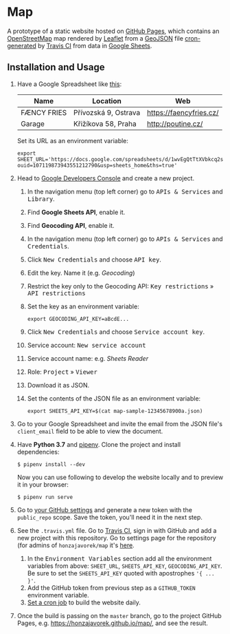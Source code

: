 # Map

A prototype of a static website hosted on [GitHub Pages](https://pages.github.com), which contains an [OpenStreetMap](https://www.openstreetmap.org/) map rendered by [Leaflet](http://leafletjs.com/) from a [GeoJSON](http://geojson.org/) file [cron-generated](https://docs.travis-ci.com/user/cron-jobs/) by [Travis CI](http://travis-ci.org/) from data in [Google Sheets](https://docs.google.com/spreadsheets/).

## Installation and Usage

1.  Have a Google Spreadsheet like [this](https://docs.google.com/spreadsheets/d/1wvEgQtTtXVbkcq2sCis3T6P3AHMJXOzylkshH8sC2s0/edit?usp=sharing):

    | Name          | Location             | Web                       |
    |---------------|----------------------|---------------------------|
    | FÆNCY FRIES   | Přívozská 9, Ostrava | https://faencyfries.cz/   |
    | Garage        | Křižíkova 58, Praha  | http://poutine.cz/        |

    Set its URL as an environment variable:

    ```shell
    export SHEET_URL='https://docs.google.com/spreadsheets/d/1wvEgQtTtXVbkcq2sCis3T6P3AHMJXOzylkshH8sC2s0/edit?ouid=107119873943551212790&usp=sheets_home&ths=true'
    ```

1.  Head to [Google Developers Console](https://console.developers.google.com/project) and create a new project.

    1.  In the navigation menu (top left corner) go to <kbd>APIs & Services</kbd> and <kbd>Library</kbd>.
    1.  Find **Google Sheets API**, enable it.
    1.  Find **Geocoding API**, enable it.
    1.  In the navigation menu (top left corner) go to <kbd>APIs & Services</kbd> and <kbd>Credentials</kbd>.
    1.  Click <kbd>New Credentials</kbd> and choose <kbd>API key</kbd>.
    1.  Edit the key. Name it (e.g. _Geocoding_)
    1.  Restrict the key only to the Geocoding API: <kbd>Key restrictions</kbd> » <kbd>API restrictions</kbd>
    1.  Set the key as an environment variable:

        ```shell
        export GEOCODING_API_KEY=aBcdE...
        ```

    1.  Click <kbd>New Credentials</kbd> and choose <kbd>Service account key</kbd>.
    1.  Service account: <kbd>New service account<kbd>
    1.  Service account name: e.g. _Sheets Reader_
    1.  Role: <kbd>Project</kbd> » <kbd>Viewer</kbd>
    1.  Download it as JSON.
    1.  Set the contents of the JSON file as an environment variable:

        ```shell
        export SHEETS_API_KEY=$(cat map-sample-12345678900a.json)
        ```

1.  Go to your Google Spreadsheet and invite the email from the JSON file's `client_email` field to be able to view the document.

1.  Have **Python 3.7** and [pipenv](https://pipenv.readthedocs.io/). Clone the project and install dependencies:

    ```shell
    $ pipenv install --dev
    ```

    Now you can use following to develop the website locally and to preview it in your browser:

    ```shell
    $ pipenv run serve
    ```

1.  Go to [your GitHub settings](https://github.com/settings/tokens) and generate a new token with the `public_repo` scope. Save the token, you'll need it in the next step.

1.  See the `.travis.yml` file. Go to [Travis CI](http://travis-ci.org/), sign in with GitHub and add a new project with this repository. Go to settings page for the repository (for admins of `honzajavorek/map` it's [here](https://travis-ci.org/honzajavorek/map/settings).

    1.  In the <kbd>Environment Variables</kbd> section add all the environment variables from above: `SHEET_URL`, `SHEETS_API_KEY`, `GEOCODING_API_KEY`. Be sure to set the `SHEETS_API_KEY` quoted with apostrophes `'{ ... }'`.
    1.  Add the GitHub token from previous step as a `GITHUB_TOKEN` environment variable.
    1.  [Set a cron job](https://docs.travis-ci.com/user/cron-jobs/) to build the website daily.

1.  Once the build is passing on the `master` branch, go to the project GitHub Pages, e.g. https://honzajavorek.github.io/map/, and see the result.
